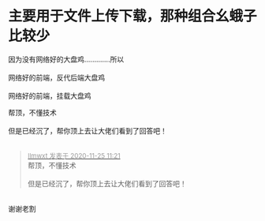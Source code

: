 # 主要用于文件上传下载，那种组合幺蛾子比较少


因为没有网络好的大盘鸡.............所以<br />
<br />
网络好的前端，反代后端大盘鸡<br />
<br />
网络好的前端，挂载大盘鸡

帮顶，不懂技术<br />
<br />
但是已经沉了，帮你顶上去让大佬们看到了回答吧！<br />
<br />
<img src="static/image/smiley/default/lol.gif" smilieid="12" border="0" alt="" /><img src="static/image/smiley/default/lol.gif" smilieid="12" border="0" alt="" /><img src="static/image/smiley/default/lol.gif" smilieid="12" border="0" alt="" />

<div class="quote"><blockquote><font size="2"><a href="https://www.hostloc.com/forum.php?mod=redirect&amp;goto=findpost&amp;pid=9513939&amp;ptid=771138" target="_blank"><font color="#999999">llmwxt 发表于 2020-11-25 11:21</font></a></font><br />
帮顶，不懂技术<br />
<br />
但是已经沉了，帮你顶上去让大佬们看到了回答吧！</blockquote></div><br />
谢谢老割<img src="static/image/smiley/default/lol.gif" smilieid="12" border="0" alt="" />
